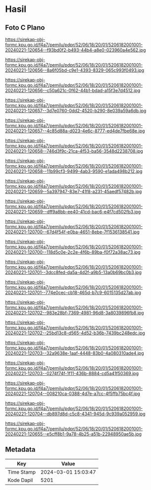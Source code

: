# Hasil

## Foto C Plano

https://sirekap-obj-formc.kpu.go.id/f4a7/pemilu/pdpr/52/06/18/20/01/5206182001001-20240221-120654--f93bd0f2-b493-44b4-a8e0-023960a4e562.jpg

https://sirekap-obj-formc.kpu.go.id/f4a7/pemilu/pdpr/52/06/18/20/01/5206182001001-20240221-120656--8a6f05bd-c9e1-4393-8329-065c993f0493.jpg

https://sirekap-obj-formc.kpu.go.id/f4a7/pemilu/pdpr/52/06/18/20/01/5206182001001-20240221-120656--c50a621c-0f62-44b1-bdad-a15f3e7d4512.jpg

https://sirekap-obj-formc.kpu.go.id/f4a7/pemilu/pdpr/52/06/18/20/01/5206182001001-20240221-120657--3d7e0760-0dd2-4520-b290-8e039a59a6db.jpg

https://sirekap-obj-formc.kpu.go.id/f4a7/pemilu/pdpr/52/06/18/20/01/5206182001001-20240221-120657--4c85d88a-d023-4e6c-8777-ed4de7fbe68e.jpg

https://sirekap-obj-formc.kpu.go.id/f4a7/pemilu/pdpr/52/06/18/20/01/5206182001001-20240221-120658--746d3f9c-21ca-4f53-ba56-3548d2238708.jpg

https://sirekap-obj-formc.kpu.go.id/f4a7/pemilu/pdpr/52/06/18/20/01/5206182001001-20240221-120658--11b99cf3-9499-4ab3-9590-e1ada498b212.jpg

https://sirekap-obj-formc.kpu.go.id/f4a7/pemilu/pdpr/52/06/18/20/01/5206182001001-20240221-120659--5a397947-83e7-41f8-a231-45aedf57482b.jpg

https://sirekap-obj-formc.kpu.go.id/f4a7/pemilu/pdpr/52/06/18/20/01/5206182001001-20240221-120659--dff9a8bb-ee40-41cd-bac6-e4f7cd502fb3.jpg

https://sirekap-obj-formc.kpu.go.id/f4a7/pemilu/pdpr/52/06/18/20/01/5206182001001-20240221-120700--67d4f54f-e0ba-4651-8ebe-7f1536138541.jpg

https://sirekap-obj-formc.kpu.go.id/f4a7/pemilu/pdpr/52/06/18/20/01/5206182001001-20240221-120700--118d5c0e-2c2e-4f6b-89ba-f0f72a38ac73.jpg

https://sirekap-obj-formc.kpu.go.id/f4a7/pemilu/pdpr/52/06/18/20/01/5206182001001-20240221-120701--3dcc8fed-da5a-4d2f-a9b5-13a0b69bc0b3.jpg

https://sirekap-obj-formc.kpu.go.id/f4a7/pemilu/pdpr/52/06/18/20/01/5206182001001-20240221-120701--774e0cec-cb18-465d-b7c9-6015135d27ab.jpg

https://sirekap-obj-formc.kpu.go.id/f4a7/pemilu/pdpr/52/06/18/20/01/5206182001001-20240221-120702--983e28bf-7369-4981-96d8-3a8039896fb8.jpg

https://sirekap-obj-formc.kpu.go.id/f4a7/pemilu/pdpr/52/06/18/20/01/5206182001001-20240221-120702--25bd13c8-d565-4d52-b36b-7439bc248edc.jpg

https://sirekap-obj-formc.kpu.go.id/f4a7/pemilu/pdpr/52/06/18/20/01/5206182001001-20240221-120703--32a9638e-1aaf-4448-83b0-4a080310ade4.jpg

https://sirekap-obj-formc.kpu.go.id/f4a7/pemilu/pdpr/52/06/18/20/01/5206182001001-20240221-120703--0274f74f-1f11-436b-8884-cd5a41f50369.jpg

https://sirekap-obj-formc.kpu.go.id/f4a7/pemilu/pdpr/52/06/18/20/01/5206182001001-20240221-120704--008210ca-0388-4d7e-a7cc-4f5ffb75bc4f.jpg

https://sirekap-obj-formc.kpu.go.id/f4a7/pemilu/pdpr/52/06/18/20/01/5206182001001-20240221-120704--db897d8d-c5c8-4341-945d-9c939a052959.jpg

https://sirekap-obj-formc.kpu.go.id/f4a7/pemilu/pdpr/52/06/18/20/01/5206182001001-20240221-120655--e5cff8b1-9a78-4b25-a51b-22948950ae5b.jpg


## Metadata

| Key        | Value               |
| ---------- | ------------------- |
| Time Stamp | 2024-03-01 15:03:47 |
| Kode Dapil | 5201                |



